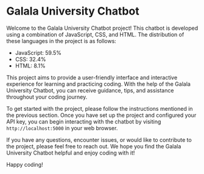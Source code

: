 # Galala University Chatbot

Welcome to the Galala University Chatbot project! This chatbot is developed using a combination of JavaScript, CSS, and HTML. The distribution of these languages in the project is as follows:

- JavaScript: 59.5%
- CSS: 32.4%
- HTML: 8.1%

This project aims to provide a user-friendly interface and interactive experience for learning and practicing coding. With the help of the Galala University Chatbot, you can receive guidance, tips, and assistance throughout your coding journey.

To get started with the project, please follow the instructions mentioned in the previous section. Once you have set up the project and configured your API key, you can begin interacting with the chatbot by visiting `http://localhost:5000` in your web browser.

If you have any questions, encounter issues, or would like to contribute to the project, please feel free to reach out. We hope you find the Galala University Chatbot helpful and enjoy coding with it!

Happy coding!
